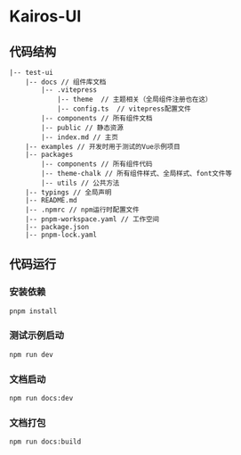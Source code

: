 # Kairos-UI



## 代码结构

```
|-- test-ui
    |-- docs // 组件库文档
        |-- .vitepress
            |-- theme  // 主题相关（全局组件注册也在这）
            |-- config.ts  // vitepress配置文件
        |-- components // 所有组件文档
        |-- public // 静态资源
        |-- index.md // 主页
    |-- examples // 开发时用于测试的Vue示例项目
    |-- packages
        |-- components // 所有组件代码
        |-- theme-chalk // 所有组件样式、全局样式、font文件等
        |-- utils // 公共方法
    |-- typings // 全局声明
    |-- README.md
    |-- .npmrc // npm运行时配置文件
    |-- pnpm-workspace.yaml // 工作空间
    |-- package.json
    |-- pnpm-lock.yaml
```

## 代码运行

### 安装依赖

```bash
pnpm install
```

### 测试示例启动

```bash
npm run dev
```

### 文档启动

```bash
npm run docs:dev
```

### 文档打包

```bash
npm run docs:build
```
